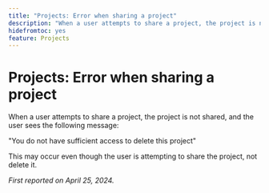 ```yaml
---
title: "Projects: Error when sharing a project"
description: "When a user attempts to share a project, the project is not shared, and the user sees a message."
hidefromtoc: yes
feature: Projects
---
```


# Projects: Error when sharing a project

When a user attempts to share a project, the project is not shared, and the user sees the following message:

"You do not have sufficient access to delete this project"

This may occur even though the user is attempting to share the project, not delete it.

_First reported on April 25, 2024._
